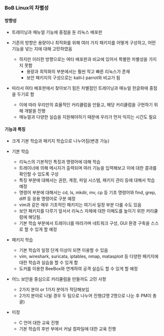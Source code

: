 ### BoB Linux의 차별성
#### 방향성
- 트레이닝과 매뉴얼 기능에 중점을 둔 리눅스 배포판

- 기존의 방향은 용량이나 최적화를 위해 여러 가지 패키지를 어떻게 구성하고, 어떤 기능을 넣는 지에 대해 고민하였음
  - 하지만 이러한 방향으로는 여타 배포판과 비교에 있어서 특별한 차별성을 가지지 못함
    - 용량과 최적화의 부분에서는 훨씬 작고 빠른 리눅스가 존재
    - 보안 패키지의 구성으로는 kali나 parrot와 비교가 됨
    
- 따라서 여타 배포판에서 찾아보기 힘든 차별점인 트레이닝과 매뉴얼 한글화에 중점을 두기로 함
  - 이에 따라 우리만의 효율적인 커리큘럼을 만들고, 해당 커리큘럼을 구현하기 위해 개발을 진행
  - 매뉴얼과 다양한 실습을 지원해야하기 때문에 우리가 먼저 익히는 시간도 필요

#### 기능과 특징
- 크게 기본 학습과 패키지 학습으로 나누어짐(변경 가능)

- 기본 학습
  - 리눅스의 기본적인 특징과 명령어에 대해 학습
  - 트레이너에 의해 메시지가 출력되며 여러 기능을 입력해보고 이에 대한 결과를 확인할 수 있도록 구성
  - 특징 부분에 대해서는 권한, 계정, 파일 시스템, 패키지 관리 등에 대해서 학습 예정
  - 명령어 부분에 대해서는 cd, ls, mkdir, mv, cp 등 기초 명령어와 find, grep, diff 등 응용 명령어로 구분 예정
  - vim과 같은 매우 기초적인 패키지는 여기서 일정 부분 다룰 수도 있음
  - 보안 패키지를 다루기 앞서서 리눅스 자체에 대한 이해도를 높이기 위한 커리큘럼에 해당됨. 
  - 기본 학습 부분에서 트레이너를 따라가며 네트워크 구성, GUI 환경 구축을 스스로 할 수 있게 할 예정

- 패키지 학습
  - 기본 학습의 일정 단계 이상이 되면 이용할 수 있음
  - vim, wireshark, suricata, iptables, nmap, matasploit 등 다양한 패키지에 대한 학습과 실습을 할 수 있게 함
  - 도커를 이용한 BeeBox와 연계하여 공격 실습도 할 수 있게 할 예정
  
- 어느 보안을 중심으로 커리큘럼을 만들까도 고민 사항
  - 2가지 분야 or 1가지 분야가 적당해보임
  - 2가지 분야로 나뉠 경우 두 팀으로 나누어 진행(2명 2명으로 나눈 후 PM이 총괄)

- 미정
  - C 언어 대한 교육 진행
  - 기본 학습의 후반 부에서 커널 컴파일에 대한 교육 진행
